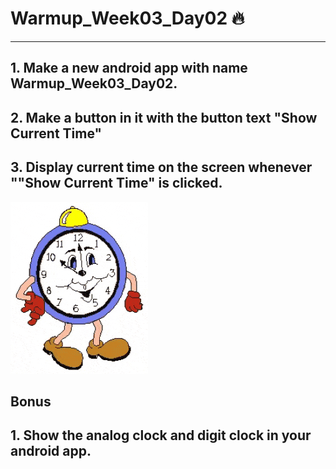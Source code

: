 # Warmup_Week03_Day02 🔥
---
## 1. Make a new android app with name Warmup_Week03_Day02.
## 2. Make a button in it with the button text "Show Current Time"
## 3. Display current time on the screen whenever ""Show Current Time" is clicked.



![](./clock.gif)

## Bonus

## 1. Show the analog clock and digit clock in your android app.




